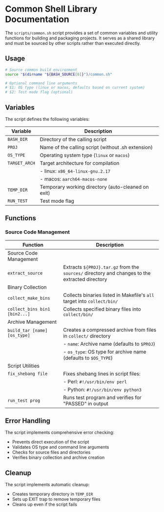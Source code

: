 # Common Shell Library Documentation

The `scripts/common.sh` script provides a set of common variables and utility functions for building
and packaging projects. It serves as a shared library and must be sourced by other scripts rather
than executed directly.

## Usage

```bash
# Source common build environment
source "$(dirname "${BASH_SOURCE[0]}")/common.sh"

# Optional command line arguments
# $1: OS type (linux or macos, defaults based on current system)
# $2: Test mode flag (optional)
```

## Variables

The script defines the following variables:

| Variable      | Description                                        |
|---------------|----------------------------------------------------|
| `BASH_DIR`    | Directory of the calling script                    |
| `PROJ`        | Name of the calling script (without .sh extension) |
| `OS_TYPE`     | Operating system type (`linux` or `macos`)         |
| `TARGET_ARCH` | Target architecture for compilation                |
|               | - linux: `x86_64-linux-gnu.2.17`                   |
|               | - macos: `aarch64-macos-none`                      |
| `TEMP_DIR`    | Temporary working directory (auto-cleaned on exit) |
| `RUN_TEST`    | Test mode flag                                     |

## Functions

### Source Code Management

| Function                      | Description                                                                                    |
|-------------------------------|------------------------------------------------------------------------------------------------|
| Source Code Management        |                                                                                                |
| `extract_source`              | Extracts `${PROJ}.tar.gz` from the `sources/` directory and changes to the extracted directory |
| Binary Collection             |                                                                                                |
| `collect_make_bins`           | Collects binaries listed in Makefile's `all` target into `collect/bin/`                        |
| `collect_bins bin1 [bin2...]` | Collects specified binary files into `collect/bin/`                                            |
| Archive Management            |                                                                                                |
| `build_tar [name] [os_type]`  | Creates a compressed archive from files in `collect/` directory                                |
|                               | - `name`: Archive name (defaults to `$PROJ`)                                                   |
|                               | - `os_type`: OS type for archive name (defaults to `$OS_TYPE`)                                 |
| Script Utilities              |                                                                                                |
| `fix_shebang file`            | Fixes shebang lines in script files:                                                           |
|                               | - Perl: `#!/usr/bin/env perl`                                                                  |
|                               | - Python: `#!/usr/bin/env python3`                                                             |
| `run_test prog`               | Runs test program and verifies for "PASSED" in output                                          |

## Error Handling

The script implements comprehensive error checking:

- Prevents direct execution of the script
- Validates OS type and command line arguments
- Checks for source files and directories
- Verifies binary collection and archive creation

## Cleanup

The script implements automatic cleanup:

- Creates temporary directory in `TEMP_DIR`
- Sets up EXIT trap to remove temporary files
- Cleans up even if the script fails
